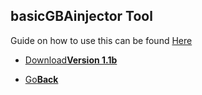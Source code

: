 ## basicGBAinjector Tool

Guide on how to use this can be found <a href="http://web.archive.org/web/20170427151754/http://gbatemp.net/threads/release-basicgbainjector-inject-play-gba-roms-on-your-3ds.437950/">Here<a/>

<onebutton>
  <ul>
    <li><a href="basicGBAinjector_v1.1b.zip">Download<strong>Version 1.1b</strong></a></li>
  </ul>
  
<ul>
            <li><a href="../">Go<strong>Back</strong></a></li>
          </ul>
</onebutton>
